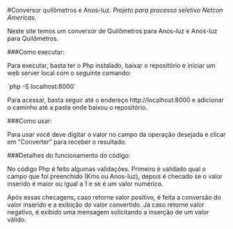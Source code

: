 #Conversor quilômetros e Anos-luz.
_Projeto para processo seletivo Netcon Americas._

Neste site temos um conversor de Quilômetros para Anos-luz e Anos-luz para Quilômetros. 

###Como executar:

Para executar, basta ter o Php instalado, baixar o repositório e iniciar um web server local com o seguinte comando:

ˋphp -S localhost:8000ˋ

Para acessar, basta seguir até o endereço http://localhost:8000 e adicionar o caminho até a pasta onde baixou o repositório. 

###Como usar:

Para usar você deve digitar o valor no campo da operação desejada e clicar em “Converter” para receber o resultado. 

###Detalhes do funcionamento do código:

No código Php é feito algumas validações. Primeiro é validado qual o campo que foi preenchido (Kms ou Anos-luz), depois é checado se o valor inserido é maior ou igual a 1 e se é um valor numérico. 

Após essas checagens, caso retorne valor positivo, é feita a conversão do valor inserido e a exibição do valor convertido. Já caso retorne valor negativo, é exibido uma mensagem solicitando a inserção de um valor válido.
